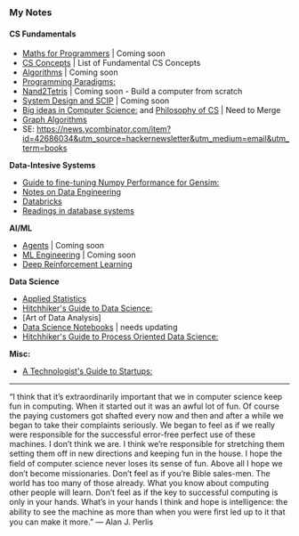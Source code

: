 ### My Notes


#### CS Fundamentals 

- [Maths for Programmers]() |  Coming soon 
- [CS Concepts](https://github.com/asjad99/myNotes/blob/main/CS%20Fundamentals.md) | List of Fundamental CS Concepts
- [Algorithms]() | Coming soon
- [Programming Paradigms:](https://hitchhikerguide.gitbook.io/programming-paradigms/)
- [Nand2Tetris]() |  Coming soon  - Build a computer from scratch
- [System Design and SCIP]() | Coming soon
- [Big ideas in Computer Science:](https://hitchhikerguide.gitbook.io/big_ideas_in_cs/) and [Philosophy of CS]() |  Need to Merge 
- [Graph Algorithms](https://hitchhikerguide.gitbook.io/graphs/)
- SE: https://news.ycombinator.com/item?id=42686034&utm_source=hackernewsletter&utm_medium=email&utm_term=books 

**Data-Intesive Systems** 
- [Guide to fine-tuning Numpy Performance for Gensim:](https://hitchhikerguide.gitbook.io/gensim_performance/)
- [Notes on Data Engineering]()
- [Databricks]()
- [Readings in database systems]()

**AI/ML** 
- [Agents]() | Coming soon
- [ML Engineering]() | Coming soon
- [Deep Reinforcement Learning](https://hitchhikerguide.gitbook.io/reinforcement-learning/)

**Data Science**
- [Applied Statistics]()
- [Hitchhiker's Guide to Data Science:](https://hitchhikerguide.gitbook.io/data-scoem/)
- [Art of Data Analysis]
- [Data Science Notebooks](https://github.com/asjad99/datascience-GYM) | needs updating 
- [Hitchhiker's Guide to Process Oriented Data Science:](https://hitchhikerguide.gitbook.io/process-analytics/)

**Misc:**
- [A Technologist's Guide to Startups:](https://www.dropbox.com/s/yc8r3k8ozh3rn5d/5__A_technologist_s_Guide_to_startups_and_Business.pdf?dl=0)
----------

“I think that it’s extraordinarily important that we in computer science keep fun in computing. When it started out it was an awful lot of fun. Of course the paying customers got shafted every now and then and after a while we began to take their complaints seriously. We began to feel as if we really were responsible for the successful error-free perfect use of these machines. I don’t think we are. I think we’re responsible for stretching them setting them off in new directions and keeping fun in the house. I hope the ﬁeld of computer science never loses its sense of fun. Above all I hope we don’t become missionaries. Don’t feel as if you’re Bible sales-men. The world has too many of those already. What you know about computing other people will learn. Don’t feel as if the key to successful computing is only in your hands. What’s in your hands I think and hope is intelligence: the ability to see the machine as more than when you were ﬁrst led up to it that you can make it more.” ― Alan J. Perlis

